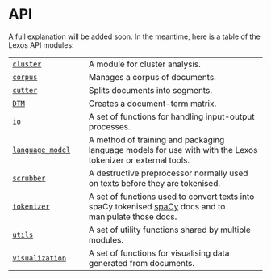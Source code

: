 # API

<p>A full explanation will be added soon. In the meantime, here is a table
of the Lexos API modules:</p>

<table>
    <colgroup>
        <col style="width: 30%">
        <col style="width: 70%">
    </colgroup>
    <tbody>
        <tr class="row-odd">
            <td><a class="" href="https://scottkleinman.github.io/lexos/api/cluster/" title="api_lexos.cluster"><code>cluster</code></a></td>
            <td>A module for cluster analysis.</td>
        </tr>
        <tr class="row-even">
            <td><a class="" href="https://scottkleinman.github.io/lexos/api/corpus/" title="api_lexos.corpus"><code>corpus</code></a></td>
            <td>Manages a corpus of documents.</td>
        </tr>
        <tr class="row-odd">
            <td><a class="" href="https://scottkleinman.github.io/lexos/api/cutter/" title="api_lexos.cutter"><code>cutter</code></a></td>
            <td>Splits documents into segments.</td>
        </tr>
        <tr class="row-even">
            <td><a class="" href="https://scottkleinman.github.io/lexos/api/dtm/" title="api_lexos.dtm"><code>DTM</code></a></td>
            <td>Creates a document-term matrix.</td>
        </tr>
        <tr class="row-odd">
            <td><a class="" href="https://scottkleinman.github.io/lexos/api/io/" title="api_lexos.io"><code>io</code></a></td>
            <td>A set of functions for handling input-output processes.</td>
        </tr>
        <tr class="row-even">
            <td><a class="" href="https://scottkleinman.github.io/lexos/api/language_model/" title="api_lexos.language_model"><code>language_model</code></a></td>
            <td>A method of training and packaging language models for use with with the Lexos tokenizer or external tools.</td>
        </tr>
        <tr class="row-odd">
            <td><a class="" href="https://scottkleinman.github.io/lexos/api/scrubber/" title="api_lexos.scrubber"><code>scrubber</code></a></td>
            <td>A destructive preprocessor normally used on texts before
            they are tokenised.</td>
        </tr>
        <tr class="row-even">
            <td><a class="" href="https://scottkleinman.github.io/lexos/api/tokenizer/" title="api_lexos.tokenizer"><code>tokenizer</code></a></td>
            <td>A set of functions used to convert texts into spaCy tokenised
            <a href="https://spacy.io/" target="_blank">spaCy</a> docs and to manipulate those docs.</td>
        </tr>
        <tr class="row-odd">
            <td><a class="" href="https://scottkleinman.github.io/lexos/api/utils/" title="api_lexos.utils"><code>utils</code></a></td>
            <td>A set of utility functions shared by multiple modules.</td>
        </tr>
        <tr class="row-even">
            <td><a class="" href="https://scottkleinman.github.io/lexos/api/visualization/" title="api_lexos.visualization"><code>visualization</code></a></td>
            <td>A set of functions for visualising data generated from documents.</td>
        </tr>
    </tbody>
</table>
